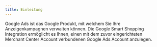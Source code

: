 ```yaml
---
title: Einleitung
---
```


Google Ads ist das Google Produkt, mit welchem Sie Ihre Anzeigenkampagnen verwalten können. Die Google Smart Shopping Integration ermöglicht es Ihnen, einen mit dem zuvor eingerichteten Merchant Center Account verbundenen Google Ads Account anzulegen.
